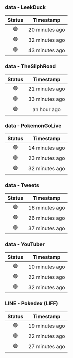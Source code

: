 ### data - LeekDuck
| Status | Timestamp |
|:------:|:---------:|
| 🟢 | 20 minutes ago |
| 🟢 | 32 minutes ago |
| 🟢 | 43 minutes ago |

### data - TheSilphRoad
| Status | Timestamp |
|:------:|:---------:|
| 🟢 | 21 minutes ago |
| 🟢 | 33 minutes ago |
| 🟢 | an hour ago |

### data - PokemonGoLive
| Status | Timestamp |
|:------:|:---------:|
| 🟢 | 14 minutes ago |
| 🟢 | 23 minutes ago |
| 🟢 | 32 minutes ago |

### data - Tweets
| Status | Timestamp |
|:------:|:---------:|
| 🟢 | 16 minutes ago |
| 🟢 | 26 minutes ago |
| 🟢 | 37 minutes ago |

### data - YouTuber
| Status | Timestamp |
|:------:|:---------:|
| 🟢 | 10 minutes ago |
| 🟢 | 22 minutes ago |
| 🟢 | 32 minutes ago |

### LINE - Pokedex (LIFF)
| Status | Timestamp |
|:------:|:---------:|
| 🟢 | 19 minutes ago |
| 🟢 | 22 minutes ago |
| 🟢 | 27 minutes ago |

